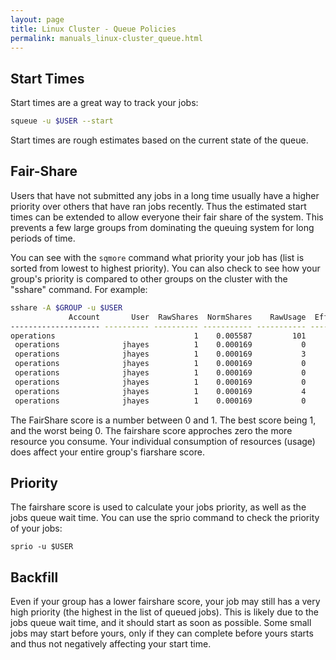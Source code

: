 ```yaml
---
layout: page
title: Linux Cluster - Queue Policies
permalink: manuals_linux-cluster_queue.html
---
```


## Start Times
Start times are a great way to track your jobs:
```bash
squeue -u $USER --start
```
Start times are rough estimates based on the current state of the queue.

## Fair-Share
Users that have not submitted any jobs in a long time usually have a higher priority over others that have ran jobs recently.
Thus the estimated start times can be extended to allow everyone their fair share of the system.
This prevents a few large groups from dominating the queuing system for long periods of time.

You can see with the `sqmore` command what priority your job has (list is sorted from lowest to highest priority).
You can also check to see how your group's priority is compared to other groups on the cluster with the "sshare" command.
For example:

```bash
sshare -A $GROUP -u $USER
             Account       User  RawShares  NormShares    RawUsage  EffectvUsage  FairShare 
-------------------- ---------- ---------- ----------- ----------- ------------- ---------- 
operations                               1    0.005587         101      0.000000   0.999987 
 operations              jhayes          1    0.000169           0      0.000000   0.999987 
 operations              jhayes          1    0.000169           3      0.000000   0.999974 
 operations              jhayes          1    0.000169           0      0.000000   0.999987 
 operations              jhayes          1    0.000169           0      0.000000   0.999987 
 operations              jhayes          1    0.000169           0      0.000000   0.999985 
 operations              jhayes          1    0.000169           4      0.000000   0.999968 
 operations              jhayes          1    0.000169           0      0.000000   0.999987
 ```
The FairShare score is a number between 0 and 1. The best score being 1, and the worst being 0.
The fairshare score approches zero the more resource you consume.
Your individual consumption of resources (usage) does affect your entire group's fiarshare score.

## Priority
The fairshare score is used to calculate your jobs priority, as well as the jobs queue wait time.
You can use the sprio command to check the priority of your jobs:
```
sprio -u $USER
```

## Backfill
Even if your group has a lower fairshare score, your job may still has a very high priority (the highest in the list of queued jobs).
This is likely due to the jobs queue wait time, and it should start as soon as possible.
Some small jobs may start before yours, only if they can complete before yours starts and thus not negatively affecting your start time.
